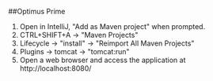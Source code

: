##Optimus Prime

1. Open in IntelliJ, "Add as Maven project" when prompted.
2. CTRL+SHIFT+A -> "Maven Projects"
3. Lifecycle -> "install" -> "Reimport All Maven Projects" 
4. Plugins -> tomcat -> "tomcat:run"
5. Open a web browser and access the application at http://localhost:8080/

